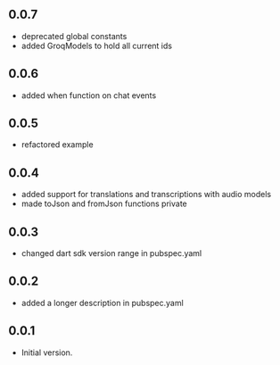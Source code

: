 ## 0.0.7

- deprecated global constants
- added GroqModels to hold all current ids

## 0.0.6

- added when function on chat events

## 0.0.5

- refactored example

## 0.0.4

- added support for translations and transcriptions with audio models
- made toJson and fromJson functions private

## 0.0.3

- changed dart sdk version range in pubspec.yaml

## 0.0.2

- added a longer description in pubspec.yaml

## 0.0.1

- Initial version.

